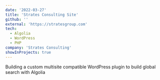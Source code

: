 ```yaml
---
date: '2022-03-27'
title: 'Strates Consulting Site'
github: ''
external: 'https://stratesgroup.com'
tech:
  - Algolia
  - WordPress
  - PHP
company: 'Strates Consulting'
showInProjects: true
---
```


Building a custom multisite compatible WordPress plugin to build global search with Algolia
